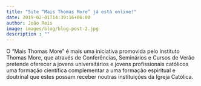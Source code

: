 ```yaml
---
title: "Site “Mais Thomas More” já está online!"
date: 2019-02-01T14:39:16+06:00
author: João Reis
image: images/blog/blog-post-2.jpg
description : ""
---
```


O “Mais Thomas More” é mais uma iniciativa promovida pelo Instituto Thomas More, que através 
de Conferências, Seminários e Cursos de Verão pretende oferecer a jovens universitários 
e jovens profissionais católicos uma formação científica complementar a uma formação espiritual 
e doutrinal que estes possam receber noutras instituições da Igreja Católica.
